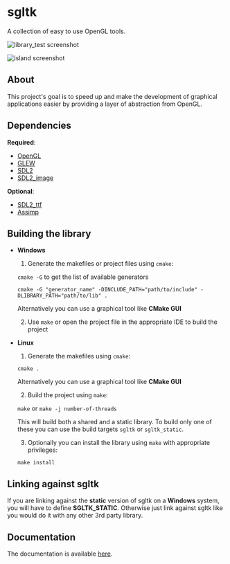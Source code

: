# sgltk
A collection of easy to use OpenGL tools.

![library_test screenshot](https://public.boxcloud.com/api/2.0/internal_files/229185037677/versions/241935226221/representations/png_paged_2048x2048/content/1.png?access_token=1!a3PcJtLKtAKyHsTz7tbj57ksOopb6VRfLaPbR5NFlJe_5l-HyfqUflQvFjUWc7Z0L0U645ejrvLRGZ4ULEJ7ZyZ-aIw7mB50MVs48mmmpa41xe-dQXsAmEyFIZfIqsk0xUpKXCQ_12gzupCWKEEr3t8lx1VVj_WAwlFJzM7kVf6b_QhgEyxMiYkYnSkOstbUChSLC0Y6ekePBIUzL9zKJeQv7NQDmeomWYyagQb0ZcDvBN5EILu9Q8SWsQ6HKpzdjgxWZACf2kz8L7DSAJLCsd7Csb30qpffagZv7Ytx5P7cXZziQTPA6bB7IH-FEthZVbnQa3-Acnblv2g1RomDZ7NZ5YegNJ5Tw9otw7_BVvJmf0aOIeGp8QnnscsrUUfxo4xREVHAcmcWULER)

![island screenshot](https://public.boxcloud.com/api/2.0/internal_files/229184965357/versions/241935148013/representations/png_paged_2048x2048/content/1.png?access_token=1!AqFJ55wCO3zgJhDeVsX7-lZIzgrw6Cg7qA-9U_B0E-BqIN6QABS-FMJR7XIdhienrCVbKK3gFsSC0sLcmFpIggYISYP_71tt00ehQMEDnGzbtF4aOOjjfbCRNImEiM2rnLL68peDhmxhalywAi8yYvpJdSmF_WSK3cs1s2y42UT5bOnEREU7RXOuiJ0RPZo826bLYg-EyEuady_Pykv__McrgdSjW4x-SE1eaeyxDR_75ucCuAg-8jvtMG9Iv6CpmquyMJKJXX9tAC69VWkahpaO6e_npw5z6OSPYQiWBGwllB_oMeopo-ApOs9Y2cQfd9z8UTZv6fvBKzKXkyNWt9fqmPyZIFCSMRzuRT2UIPI8m5ikXeLo8PbbRuXG7Vz0H2u5NMArp407rE5W)

## About
This project's goal is to speed up and make the development of graphical
applications easier by providing a layer of abstraction from OpenGL.

## Dependencies

**Required**:

* [OpenGL](http://www.opengl.org)
* [GLEW](http://glew.sourceforge.net)
* [SDL2](http://www.libsdl.org/download-2.0.php)
* [SDL2_image](http://www.libsdl.org/projects/SDL_image/)

**Optional**:

* [SDL2_ttf](http://www.libsdl.org/projects/SDL_ttf/)
* [Assimp](http://www.assimp.org/main_downloads.html)

## Building the library
* **Windows**
	1. Generate the makefiles or project files using `cmake`:

	`cmake -G` to get the list of available generators

	`cmake -G "generator_name" -DINCLUDE_PATH="path/to/include" -DLIBRARY_PATH="path/to/lib" .`

	Alternatively you can use a graphical tool like **CMake GUI**

	2. Use `make` or open the project file in the appropriate IDE to build the project


* **Linux**
	1. Generate the makefiles using `cmake`:

	`cmake .`

	Alternatively you can use a graphical tool like **CMake GUI**

	2. Build the project using `make`:

	`make` or `make -j number-of-threads`

	This will build both a shared and a static library. To build only one of these you can use the build targets `sgltk` or `sgltk_static`.

	3. Optionally you can install the library using `make` with appropriate privileges:

	`make install`

## Linking against sgltk
If you are linking against the **static** version of sgltk on a **Windows** system, you will have to define **SGLTK_STATIC**. Otherwise just link against sgltk like you would do it with any other 3rd party library.


## Documentation
The documentation is available [here](http://pyth.github.io/sgltk/doc/html/annotated.html).
